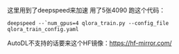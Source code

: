 这里用到了deepspeed来加速 用了5张4090 跑这个代码：
```
deepspeed --`num_gpus=4 qlora_train.py --config_file qlora_train_config.yaml
```
AutoDL不支持的话要来这个HF镜像：https://hf-mirror.com/
